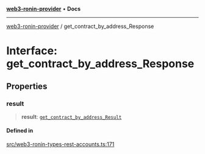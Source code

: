[**web3-ronin-provider**](../README.md) • **Docs**

***

[web3-ronin-provider](../globals.md) / get\_contract\_by\_address\_Response

# Interface: get\_contract\_by\_address\_Response

## Properties

### result

> **result**: [`get_contract_by_address_Result`](get_contract_by_address_Result.md)

#### Defined in

[src/web3-ronin-types-rest-accounts.ts:171](https://github.com/chuacw/web3-ronin-provider/blob/74865f4cc367fda569b2ea12b7ca079db4fcf0a2/src/web3-ronin-types-rest-accounts.ts#L171)
